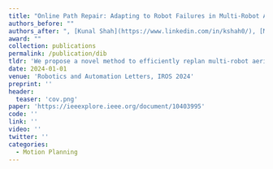 ```yaml
---
title: "Online Path Repair: Adapting to Robot Failures in Multi-Robot Aerial Surveys"
authors_before: ""
authors_after: ", [Kunal Shah](https://www.linkedin.com/in/kshah0/), [Mac Schwager](https://web.stanford.edu/~schwager/)"
award: ""
collection: publications
permalink: /publication/dib
tldr: 'We propose a novel method to efficiently replan multi-robot aerial surveys online.'
date: 2024-01-01
venue: 'Robotics and Automation Letters, IROS 2024'
preprint: ''
header: 
  teaser: 'cov.png'
paper: 'https://ieeexplore.ieee.org/document/10403995'
code: '' 
link: ''
video: ''
twitter: ''
categories:
  - Motion Planning
---
```

